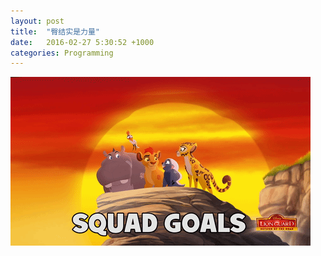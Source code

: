 ```yaml
---
layout: post
title:  "臀结实是力量"
date:   2016-02-27 5:30:52 +1000
categories: Programming
---
```

![Team Work](/assets/lionking.gif)

